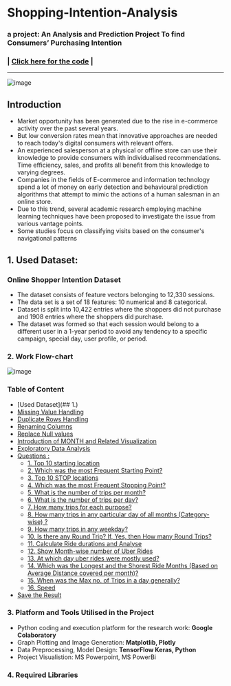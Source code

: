 # Shopping-Intention-Analysis

### a project: An Analysis and Prediction Project To find Consumers’ Purchasing Intention

### | [Click here for the code](https://github.com/RusticHaze634/Shopping-Intention-Analysis/blob/main/Shopper_Intention_1.ipynb) |  
------------------------------------------------------------------------------------------------------------------------------

![image](https://github.com/RusticHaze634/Shopping-Intention-Analysis/blob/main/imageshopping.jpeg)

## Introduction
- Market opportunity has been generated due to the rise in e-commerce activity over the past several years.
- But low conversion rates mean that innovative approaches are needed to reach today's digital consumers with relevant offers. 
- An experienced salesperson at a physical or offline store can use their knowledge to provide consumers with individualised recommendations. Time efficiency, sales, and profits all benefit from this knowledge to varying degrees. 
- Companies in the fields of E-commerce and information technology spend a lot of money on early detection and behavioural prediction algorithms that attempt to mimic the actions of a human salesman in an online store. 
- Due to this trend, several academic research employing machine learning techniques have been proposed to investigate the issue from various vantage points. 
- Some studies focus on classifying visits based on the consumer's navigational patterns

## 1. Used Dataset:
### Online Shopper Intention Dataset
- The dataset consists of feature vectors belonging to 12,330 sessions.
- The data set is a set of 18 features: 10 numerical and 8 categorical.
- Dataset is split into 10,422 entries where the shoppers did not purchase and 1908 entries where the shoppers did purchase. 
- The dataset was formed so that each session would belong to a different user in a 1-year period to avoid any tendency to a specific campaign, special day, user profile, or period.

### 2. Work Flow-chart
![image](https://user-images.githubusercontent.com/38161827/216851062-26b22488-9845-4db2-9aa2-76cfa6d7a04e.png)

<a id="top"></a>
<div class="list-group" id="list-tab" role="tablist">
<h3 class="list-group-item list-group-item-action active" data-toggle="list" role="tab" aria-controls="home">  Table of Content</h3>
    
   * [Used Dataset](## 1.)
   * [Missing Value Handling](#2)
   * [Duplicate Rows Handling](#3)
   * [Renaming Columns](#4)
   * [Replace Null values](#24)
   * [Introduction of MONTH and Related Visualization ](#25)
   * [Exploratory Data Analysis](#5)
   * [Questions :](#6)
        * [1. Top 10 starting location](#7)
        * [2. Which was the most Frequent Starting Point?](#8)
        * [3. Top 10 STOP locations](#9)
        * [4. Which was the most Frequent Stopping Point?](#10)
        * [5. What is the number of trips per month?](#11)
        * [6. What is the number of trips per day? ](#12)
        * [7. How many trips for each purpose?](#13)
        * [8. How many trips in any particular day of all months (Category-wise) ?](#14)
        * [9. How many trips in any weekday?](#15)
        * [10. Is there any Round Trip? If, Yes, then How many Round Trips?](#16)
        * [11. Calculate Ride durations and Analyse](#17)
        * [12. Show Month-wise number of Uber Rides](#18)
        * [13. At which day uber rides were mostly used?](#19)
        * [14. Which was the Longest and the Shorest Ride Months (Based on Average Distance covered per month)?](#20)
        * [15. When was the Max no. of Trips in a day generally?](#21)
        * [16. Speed](#22)
   * [Save the Result](#23)

### 3. Platform and Tools Utilised in the Project
- Python coding and execution platform for the research work: **Google Colaboratory**
- Graph Plotting and Image Generation: **Matplotlib, Plotly**
- Data Preprocessing, Model Design: **TensorFlow Keras, Python**
- Project Visualistion: MS Powerpoint, MS PowerBi

### 4. Required Libraries 
